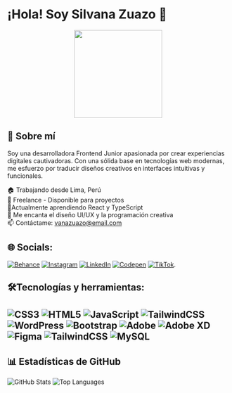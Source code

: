# ¡Hola! Soy Silvana Zuazo 👋

<div id="header" align="center">
  <img src="https://media.giphy.com/media/HQHwvSBSy7s0AXOlWt/giphy.gif" width="200"/>
</div>

## 🚀 Sobre mí
Soy una desarrolladora Frontend Junior apasionada por crear experiencias digitales cautivadoras. Con una sólida base en tecnologías web modernas, me esfuerzo por traducir diseños creativos en interfaces intuitivas y funcionales.

🏠 Trabajando desde Lima, Perú <br>
💼 Freelance - Disponible para proyectos <br>
🌱Actualmente aprendiendo React y TypeScript <br>
💜 Me encanta el diseño UI/UX y la programación creativa <br>
📫 Contáctame: vanazuazo@email.com <br>

## 🌐 Socials:
[![Behance](https://img.shields.io/badge/Behance-1769ff?logo=behance&logoColor=white)](https://www.behance.net/silvanaguardia1) [![Instagram](https://img.shields.io/badge/Instagram-%23E4405F.svg?logo=Instagram&logoColor=white)](https://www.instagram.com/vana.code/?next=%2F) [![LinkedIn](https://img.shields.io/badge/LinkedIn-%230077B5.svg?logo=linkedin&logoColor=white)](https://www.linkedin.com/in/silvana-zuazo-350569253/) [![Codepen](https://img.shields.io/badge/Codepen-000000?style=for-the-badge&logo=codepen&logoColor=white)](https://codepen.io/silvanazuazo) [![TikTok](https://img.shields.io/badge/TikTok-000000?style=for-the-badge&logo=tiktok&logoColor=white)](https://tiktok.com/@vana.code).

## 🛠️Tecnologías y herramientas:
![CSS3](https://img.shields.io/badge/css3-%231572B6.svg?style=for-the-badge&logo=css3&logoColor=white) ![HTML5](https://img.shields.io/badge/html5-%23E34F26.svg?style=for-the-badge&logo=html5&logoColor=white) ![JavaScript](https://img.shields.io/badge/javascript-%23323330.svg?style=for-the-badge&logo=javascript&logoColor=%23F7DF1E) ![TailwindCSS](https://img.shields.io/badge/tailwindcss-%2338B2AC.svg?style=for-the-badge&logo=tailwind-css&logoColor=white) ![WordPress](https://img.shields.io/badge/WordPress-%23117AC9.svg?style=for-the-badge&logo=WordPress&logoColor=white) ![Bootstrap](https://img.shields.io/badge/bootstrap-%238511FA.svg?style=for-the-badge&logo=bootstrap&logoColor=white) ![Adobe](https://img.shields.io/badge/adobe-%23FF0000.svg?style=for-the-badge&logo=adobe&logoColor=white) ![Adobe XD](https://img.shields.io/badge/Adobe%20XD-470137?style=for-the-badge&logo=Adobe%20XD&logoColor=#FF61F6) ![Figma](https://img.shields.io/badge/figma-%23F24E1E.svg?style=for-the-badge&logo=figma&logoColor=white) ![TailwindCSS](https://img.shields.io/badge/tailwindcss-%2338B2AC.svg?style=for-the-badge&logo=tailwind-css&logoColor=white) ![MySQL](https://img.shields.io/badge/mysql-%2300f.svg?style=for-the-badge&logo=mysql&logoColor=white)
---

## 📊 Estadísticas de GitHub

![GitHub Stats](https://github-readme-stats.vercel.app/api?username=SilvanaZuazo&show_icons=true&theme=radical)
![Top Languages](https://github-readme-stats.vercel.app/api/top-langs/?username=SilvanaZuazo&layout=compact&theme=radical)


